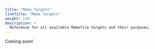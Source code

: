 ```yaml
---
title: "Make Targets"
linkTitle: "Make Targets"
weight: 120
description: >
  Reference for all available Makefile targets and their purposes.
---
```


Coming soon!